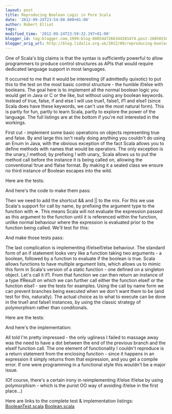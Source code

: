 ```yaml
---
layout: post
title: Reproducing Boolean Logic in Pure Scala
date: '2012-09-24T23:54:00.000+01:00'
author: Robert Elliot
tags: 
modified_time: '2012-09-24T23:59:32.197+01:00'
blogger_id: tag:blogger.com,1999:blog-8805447266344101474.post-2605015096737428508
blogger_orig_url: http://blog.lidalia.org.uk/2012/09/reproducing-boolean-logic-in-pure-scala.html
---
```


One of Scala's big claims is that the syntax is sufficiently powerful to allow programmers to produce control structures as APIs that would require dedicated language support in most languages.

It occurred to me that it would be interesting (if admittedly quixotic) to put this to the test on the most basic control structure - the humble if/else with booleans. The goal here is to implement all the normal boolean logic you would get in Java or C or the like, but without using any boolean keywords. Instead of true, false, if and else I will use true1, false1, if1 and else1 (since Scala does have these keywords, we can't use the most natural form). This is partly for fun, partly to learn Scala, partly to explore the power of the language. The full listings are at the bottom if you're not interested in the workings.

First cut - implement some basic operations on objects representing true and false. By and large this isn't really doing anything you couldn't do using an Enum in Java, with the obvious exception of the fact Scala allows you to define methods with names that would be operators. The only exception is the unary_! method; by prefixing ! with unary_ Scala allows us to put the method call before the instance it is being called on, allowing the conventional !true and !false format. By making it a sealed class we ensure no third instance of Boolean escapes into the wild.

Here are the tests:
<script src="https://gist.github.com/3778789.js?file=BooleanTest.scala"></script>

And here's the code to make them pass:
<script src="https://gist.github.com/3778797.js?file=Boolean.scala"></script>

Then we need to add the shortcut &amp;&amp; and || to the mix. For this we use Scala's support for call by name, by prefixing the argument type to the function with =&gt;. This means Scala will not evaluate the expression passed as this argument to the function until it is referenced within the function, unlike normal behaviour where the expression is evaluated prior to the function being called. We'll test for this:
<script src="https://gist.github.com/3778831.js?file=Boolean.scala"></script>

And make those tests pass:
<script src="https://gist.github.com/3778843.js?file=Boolean.scala"></script>

The last complication is implementing if/elseif/else behaviour. The standard form of an if statement looks very like a function taking two arguments - a boolean, followed by a function to evaluate if the boolean is true. Scala allows functions to have multiple argument lists, which allows us to mimic this form in Scala's version of a static function - one defined on a singleton object. Let's call it if1. From that function we can then return an instance of a type IfResult on which we can further call either the function elseif or the function else1 - see the tests for examples. Using the call by name form we can prevent branches being executed when we don't want them to be (and test for this, naturally). The actual choice as to what to execute can be done in the true1 and false1 instances, by using the classic strategy of polymorphism rather than conditionals.

Here are the tests:
<script src="https://gist.github.com/3778898.js?file=BooleanTest.scala"></script>

And here's the implementation:
<script src="https://gist.github.com/3778890.js?file=Boolean.scala"></script>

All told I'm pretty impressed - the only ugliness I failed to massage away was the need to have a dot between the end of the previous branch and the elseif function call. The one element of functionality I couldn't reproduce is a return statement from the enclosing function - since it happens in an expression it simply returns from that expression, and you get a compile error. If one were programming in a functional style this wouldn't be a major issue.

(Of course, there's a certain irony in reimplementing if/else if/else by using polymorphism - which is the purist OO way of avoiding if/else in the first place...)

Here are links to the complete test &amp; implementation listings:
[BooleanTest.scala](https://gist.github.com/3778705)
[Boolean.scala](https://gist.github.com/3778716)